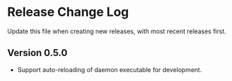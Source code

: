 # Release Change Log

Update this file when creating new releases, with most recent releases first.


## Version 0.5.0

 -  Support auto-reloading of daemon executable for development.
